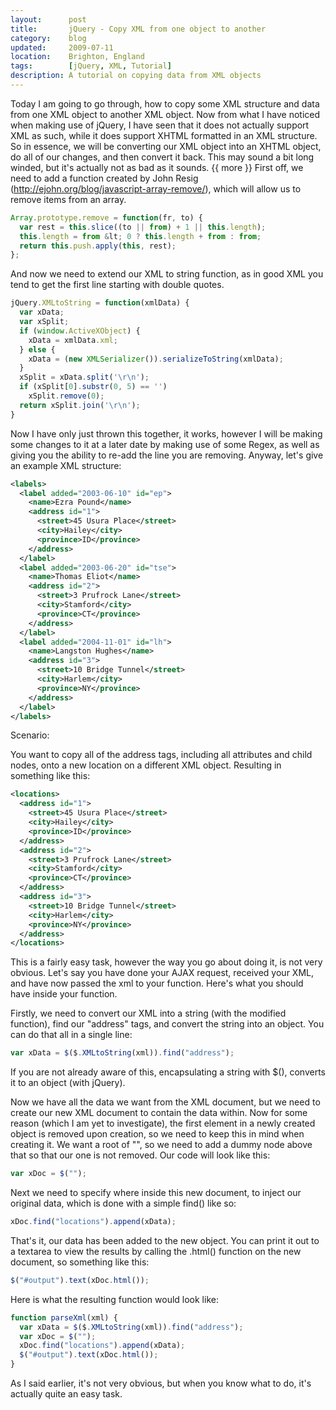 ```yaml
---
layout:      post
title:       jQuery - Copy XML from one object to another
category:    blog
updated:     2009-07-11
location:    Brighton, England
tags:        [jQuery, XML, Tutorial]
description: A tutorial on copying data from XML objects
---
```

Today I am going to go through, how to copy some XML structure and data from one XML object to another XML object. Now from what I have noticed when making use of jQuery, I have seen that it does not actually support XML as such, while it does support XHTML formatted in an XML structure. So in essence, we will be converting our XML object into an XHTML object, do all of our changes, and then convert it back. This may sound a bit long winded, but it's actually not as bad as it sounds.
{{ more }}
First off, we need to add a function created by John Resig (http://ejohn.org/blog/javascript-array-remove/), which will allow us to remove items from an array.

```javascript
Array.prototype.remove = function(fr, to) {
  var rest = this.slice((to || from) + 1 || this.length);
  this.length = from &lt; 0 ? this.length + from : from;
  return this.push.apply(this, rest);
};
```

And now we need to extend our XML to string function, as in good XML you tend to get the first line starting with double quotes.

```javascript
jQuery.XMLtoString = function(xmlData) {
  var xData;
  var xSplit;
  if (window.ActiveXObject) {
    xData = xmlData.xml;
  } else {
    xData = (new XMLSerializer()).serializeToString(xmlData);
  }
  xSplit = xData.split('\r\n');
  if (xSplit[0].substr(0, 5) == '')
    xSplit.remove(0);
  return xSplit.join('\r\n');
}
```

Now I have only just thrown this together, it works, however I will be making some changes to it at a later date by making use of some Regex, as well as giving you the ability to re-add the line you are removing. Anyway, let's give an example XML structure:

```xml
<labels>
  <label added="2003-06-10" id="ep">
    <name>Ezra Pound</name>
    <address id="1">
      <street>45 Usura Place</street>
      <city>Hailey</city>
      <province>ID</province>
    </address>
  </label>
  <label added="2003-06-20" id="tse">
    <name>Thomas Eliot</name>
    <address id="2">
      <street>3 Prufrock Lane</street>
      <city>Stamford</city>
      <province>CT</province>
    </address>
  </label>
  <label added="2004-11-01" id="lh">
    <name>Langston Hughes</name>
    <address id="3">
      <street>10 Bridge Tunnel</street>
      <city>Harlem</city>
      <province>NY</province>
    </address>
  </label>
</labels>
```

Scenario:

You want to copy all of the address tags, including all attributes and child nodes, onto a new location on a different XML object. Resulting in something like this:

```xml
<locations>
  <address id="1">
    <street>45 Usura Place</street>
    <city>Hailey</city>
    <province>ID</province>
  </address>
  <address id="2">
    <street>3 Prufrock Lane</street>
    <city>Stamford</city>
    <province>CT</province>
  </address>
  <address id="3">
    <street>10 Bridge Tunnel</street>
    <city>Harlem</city>
    <province>NY</province>
  </address>
</locations>
```

This is a fairly easy task, however the way you go about doing it, is not very obvious. Let's say you have done your AJAX request, received your XML, and have now passed the xml to your function. Here's what you should have inside your function.

Firstly, we need to convert our XML into a string (with the modified function), find our "address" tags, and convert the string into an object. You can do that all in a single line:

```javascript
var xData = $($.XMLtoString(xml)).find("address");
```

If you are not already aware of this, encapsulating a string with $(), converts it to an object (with jQuery).

Now we have all the data we want from the XML document, but we need to create our new XML document to contain the data within. Now for some reason (which I am yet to investigate), the first element in a newly created object is removed upon creation, so we need to keep this in mind when creating it. We want a root of "", so we need to add a dummy node above that so that our one is not removed. Our code will look like this:

```javascript
var xDoc = $("");
```

Next we need to specify where inside this new document, to inject our original data, which is done with a simple find() like so:

```javascript
xDoc.find("locations").append(xData);
```

That's it, our data has been added to the new object. You can print it out to a textarea to view the results by calling the .html() function on the new document, so something like this:

```javascript
$("#output").text(xDoc.html());
```

Here is what the resulting function would look like:

```javascript
function parseXml(xml) {
  var xData = $($.XMLtoString(xml)).find("address");
  var xDoc = $("");
  xDoc.find("locations").append(xData);
  $("#output").text(xDoc.html());
}
```

As I said earlier, it's not very obvious, but when you know what to do, it's actually quite an easy task.
